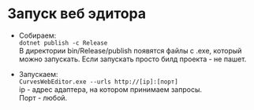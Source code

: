# Запуск веб эдитора

- Собираем:  
```dotnet publish -c Release```  
В директории bin/Release/publish появятся файлы с .exe, который можно запускать. Если запускать просто билд проекта - не пашет.  

- Запускаем:  
```CurvesWebEditor.exe --urls http://[ip]:[порт]```  
ip - адрес адаптера, на котором принимаем запросы.  
Порт - любой.  

